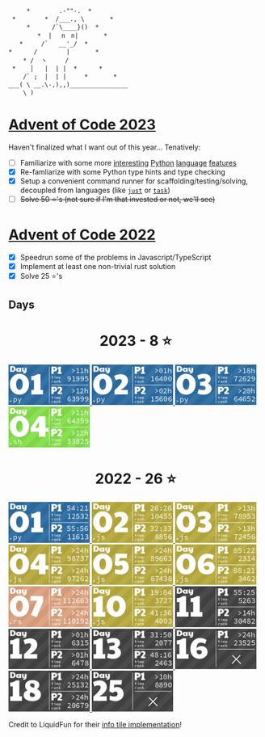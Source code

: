 ```
     *        .-""-.  *
 *        *  /___., \       *
     *      /`\____}()  *
        *  | 　n　n|       *
   *     /`   __'_/  *
*      /        |       *
    * /  ヽ     /
 *    │   |  | |  *      *
    /` ;  |  | |     *       *
___( \ __.\-,),,)________________
    \ )
```

# [Advent of Code 2023](https://adventofcode.com/)

Haven't finalized what I want out of this year... Tenatively:

- [ ] Familiarize with some more [interesting](https://www.youtube.com/watch?v=D1twn9kLmYg) [Python](https://www.youtube.com/watch?v=m6asOJmfGpY) [language](https://www.youtube.com/playlist?list=PLdQruVCKu10k5p2lK04KJuKEeUuXOeH6F) [features](https://www.youtube.com/watch?v=T-TwcmT6Rcw)
- [x] Re-famliarize with some Python type hints and type checking
- [x] Setup a convenient command runner for scaffolding/testing/solving, decoupled from languages (like [`just`](https://just.systems/) or [`task`](https://taskfile.dev/))
- [ ] ~~Solve 50 ⭐'s (not sure if I'm that invested or not, we'll see)~~

# [Advent of Code 2022](https://adventofcode.com/2022/)

- [x] Speedrun some of the problems in Javascript/TypeScript
- [x] Implement at least one non-trivial rust solution
- [x] Solve 25 ⭐'s

## Days

<!-- AOC TILES BEGIN -->
<h1 align="center">
  2023 - 8 ⭐
</h1>
<a href="2023/01/day1.py">
  <img src="assets/2023/01.png" width="161px">
</a>
<a href="2023/02/day2.py">
  <img src="assets/2023/02.png" width="161px">
</a>
<a href="2023/03/day3.py">
  <img src="assets/2023/03.png" width="161px">
</a>
<a href="2023/04/day4.sh">
  <img src="assets/2023/04.png" width="161px">
</a>
<h1 align="center">
  2022 - 26 ⭐
</h1>
<a href="2022/01/soln_calories.py">
  <img src="assets/2022/01.png" width="161px">
</a>
<a href="2022/02/soln_rps.js">
  <img src="assets/2022/02.png" width="161px">
</a>
<a href="2022/03/soln_bags.js">
  <img src="assets/2022/03.png" width="161px">
</a>
<a href="2022/04/soln_cleaning.js">
  <img src="assets/2022/04.png" width="161px">
</a>
<a href="2022/05/soln_towers.js">
  <img src="assets/2022/05.png" width="161px">
</a>
<a href="2022/06/soln_markers.js">
  <img src="assets/2022/06.png" width="161px">
</a>
<a href="2022/07/07.rs">
  <img src="assets/2022/07.png" width="161px">
</a>
<a href="2022/10/soln_pixels.js">
  <img src="assets/2022/10.png" width="161px">
</a>
<a href="None">
  <img src="assets/2022/11.png" width="161px">
</a>
<a href="None">
  <img src="assets/2022/12.png" width="161px">
</a>
<a href="None">
  <img src="assets/2022/13.png" width="161px">
</a>
<a href="None">
  <img src="assets/2022/16.png" width="161px">
</a>
<a href="None">
  <img src="assets/2022/18.png" width="161px">
</a>
<a href="None">
  <img src="assets/2022/25.png" width="161px">
</a>
<!-- AOC TILES END -->

Credit to LiquidFun for their [info tile implementation](https://github.com/LiquidFun/adventofcode/blob/main/AoCTiles/README.md)!
